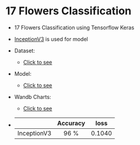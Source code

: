 # 17 Flowers Classification
- 17 Flowers Classification using Tensorflow Keras
- [InceptionV3](https://keras.io/api/applications/inceptionv3/) is used for model
- Dataset:
  - [Click to see](https://www.kaggle.com/datasets/saidakbarp/17-category-flowers)
- Model:
  - [Click to see](https://drive.google.com/drive/folders/1ZoobD3eDkRtn4TLWuwNtXFmILTIAp6vY?usp=sharing)
- Wandb Charts:
  - [Click to see](https://wandb.ai/mehrdadnajafi/17_Flowers?workspace=user-mehrdadnajafi)
 
- |     | Accuracy | loss |
  | :---: | :---: | :---: |
  | InceptionV3 | 96 % | 0.1040 |
